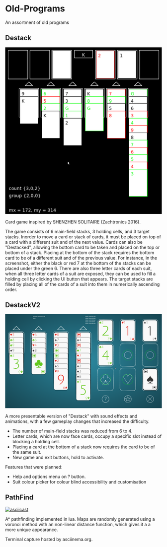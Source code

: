 # Old-Programs
An assortment of old programs



## Destack

![Screenshot of a Destack game in progress](/DestackScreenshot.png)

Card game inspired by SHENZHEN SOLITAIRE (Zachtronics 2016).

The game consists of 6 main-field stacks, 3 holding cells, and 3 target stacks.
Inorder to move a card or stack of cards, it must be placed on top of a card with a different suit and of the next value.
Cards can also be "Destacked", allowing the bottom card to be taken and placed on the top or bottom of a stack.
Placing at the bottom of the stack requires the bottom card to be of a different suit and of the previous value.
For instance, in the screenshot, either the black or red 7 at the bottom of the stacks can be placed under the green 6.
There are also three letter cards of each suit, when all three letter cards of a suit are exposed, they can be used to fill a holding cell by clicking the UI button that appears.
The target stacks are filled by placing all of the cards of a suit into them in numerically ascending order.



## DestackV2

![Screenshot of a DestackV2 game in progress](/DestackV2Screenshot.png)

A more presentable version of "Destack" with sound effects and animations, with a few gameplay changes that increased the difficulty.
- The number of main-field stacks was reduced from 6 to 4.
- Letter cards, which are now face cards, occupy a specific slot instead of blocking a holding cell.
- Placing a card at the bottom of a stack now requires the card to be of the same suit.
- New game and exit buttons, hold to activate.

Features that were planned:
- Help and options menu on ? button.
- Suit colour picker for colour blind accessibility and customisation



## PathFind

[![asciicast](https://asciinema.org/a/mcIz7iVlI9FAUBMTSIjfttvcb.svg)](https://asciinema.org/a/mcIz7iVlI9FAUBMTSIjfttvcb)

A* pathfinding implemented in lua.
Maps are randomly generated using a voronoi method with an non-linear distance function, which gives it a a more unique appearance.

Terminal capture hosted by asciinema.org.

